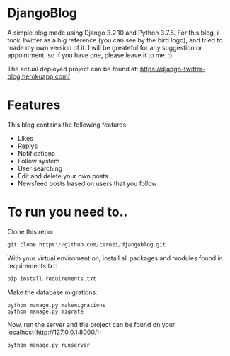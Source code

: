 # DjangoBlog

A simple blog made using Django 3.2.10 and Python 3.7.6. For this blog, i took Twitter as a big reference (you can see by the bird logo), and tried to made my own version of it. I will be greateful for any suggestion or appointment, so if you have one, please leave it to me. :)

The actual deployed project can be found at: https://django-twitter-blog.herokuapp.com/

# Features

This blog contains the following features:

* Likes
* Replys
* Notifications
* Follow system
* User searching
* Edit and delete your own posts
* Newsfeed posts based on users that you follow


# To run you need to..

Clone this repo:
```python
git clone https://github.com/cerozi/djangoblog.git
```

With your virtual enviroment on, install all packages and modules found in requirements.txt:
```python
pip install requirements.txt
```

Make the database migrations:

```
python manage.py makemigrations
python manage.py migrate
```

Now, run the server and the project can be found on your localhost(http://127.0.0.1:8000/):
```python
python manage.py runserver
```
